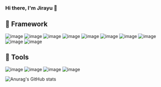 ### Hi there, I'm Jirayu 👋

## :wrench: Framework
![image](https://img.shields.io/badge/Golang-Fiber-00ADD8?style=flat&logo=go)
![image](https://img.shields.io/badge/Golang-Gin-00ADD8?style=flat&logo=go)
![image](https://img.shields.io/badge/Php-Laravel-FF2D20?style=flat&logo=laravel)
![image](https://img.shields.io/badge/Php-Codeigniter-EF4223?style=flat&logo=codeigniter)
![image](https://img.shields.io/badge/Javascript-React-61DAFB?style=flat&logo=react)
![image](https://img.shields.io/badge/Javascript-Angular-DD0031?style=flat&logo=angular)
![image](https://img.shields.io/badge/C&nbsp;sharp-Unity-000000?style=flat&logo=unity)
![image](https://img.shields.io/badge/Dart-Flutter-02569B?style=flat&logo=flutter)
![image](https://img.shields.io/badge/Code-Java-brightgreen?style=flat&logo=java)
![image](https://img.shields.io/badge/Code-Sql-brightgreen?style=flat&logo=mysql)

## :wrench: Tools
![image](https://img.shields.io/badge/-Vscode-485460?style=flat&logo=visualstudiocode)
![image](https://img.shields.io/badge/-Docker-485460?style=flat&logo=docker)
![image](https://img.shields.io/badge/-Digital&nbsp;Ocean-485460?style=flat&logo=digitalocean)
![image](https://img.shields.io/badge/-Google&nbsp;Cloud-485460?style=flat&logo=googlecloud)


![Anurag's GitHub stats](https://github-readme-stats.vercel.app/api?username=TdotShare&show_icons=true&theme=radical)




<!--
**TdotShare/TdotShare** is a ✨ _special_ ✨ repository because its `README.md` (this file) appears on your GitHub profile.

Here are some ideas to get you started:

- 🔭 I’m currently working on ...
- 🌱 I’m currently learning ...
- 👯 I’m looking to collaborate on ...
- 🤔 I’m looking for help with ...
- 💬 Ask me about ...
- 📫 How to reach me: ...
- 😄 Pronouns: ...
- ⚡ Fun fact: ...
-->
